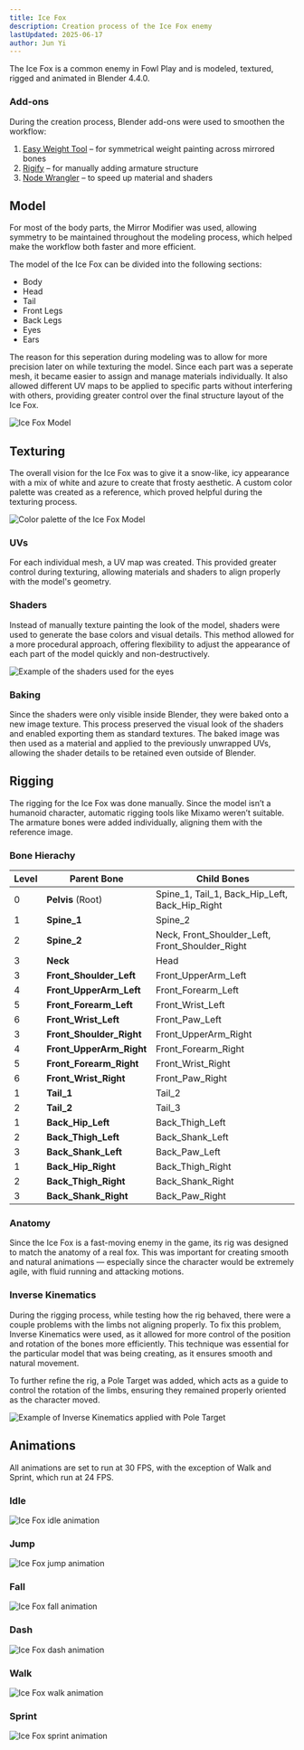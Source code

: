 ```yaml
---
title: Ice Fox
description: Creation process of the Ice Fox enemy
lastUpdated: 2025-06-17
author: Jun Yi
---
```


The Ice Fox is a common enemy in Fowl Play and is modeled, textured, rigged and animated in Blender 4.4.0.

### Add-ons

During the creation process, Blender add-ons were used to smoothen the workflow:

1. [Easy Weight Tool][1] – for symmetrical weight painting across mirrored bones
2. [Rigify][2] – for manually adding armature structure
3. [Node Wrangler][3] – to speed up material and shaders

## Model

For most of the body parts, the Mirror Modifier was used, allowing symmetry to be maintained throughout the modeling process, which helped make the workflow both faster and more efficient.

The model of the Ice Fox can be divided into the following sections:

- Body
- Head
- Tail
- Front Legs
- Back Legs
- Eyes
- Ears

The reason for this seperation during modeling was to allow for more precision later on while texturing the model. Since each part was a seperate mesh, it became easier to assign and manage materials individually. It also allowed different UV maps to be applied to specific parts without interfering with others, providing greater control over the final structure layout of the Ice Fox.

![Ice Fox Model](../../../../../assets/fowl-play/art/3d/ice-fox/model.png)

## Texturing

The overall vision for the Ice Fox was to give it a snow-like, icy appearance with a mix of white and azure to create that frosty aesthetic. A custom color palette was created as a reference, which proved helpful during the texturing process.

![Color palette of the Ice Fox Model](../../../../../assets/fowl-play/art/3d/ice-fox/color_palette.png)

### UVs

For each individual mesh, a UV map was created. This provided greater control during texturing, allowing materials and shaders to align properly with the model's geometry.

### Shaders

Instead of manually texture painting the look of the model, shaders were used to generate the base colors and visual details. This method allowed for a more procedural approach, offering flexibility to adjust the appearance of each part of the model quickly and non-destructively.

![Example of the shaders used for the eyes](../../../../../assets/fowl-play/art/3d/ice-fox/eyes_shaders_example.png)

### Baking

Since the shaders were only visible inside Blender, they were baked onto a new image texture. This process preserved the visual look of the shaders and enabled exporting them as standard textures. The baked image was then used as a material and applied to the previously unwrapped UVs, allowing the shader details to be retained even outside of Blender.

## Rigging

The rigging for the Ice Fox was done manually. Since the model isn’t a humanoid character, automatic rigging tools like Mixamo weren’t suitable. The armature bones were added individually, aligning them with the reference image.

### Bone Hierachy

| Level | Parent Bone              | Child Bones                                     |
| ----- | ------------------------ | ----------------------------------------------- |
| 0     | **Pelvis** (Root)        | Spine_1, Tail_1, Back_Hip_Left, Back_Hip_Right  |
| 1     | **Spine_1**              | Spine_2                                         |
| 2     | **Spine_2**              | Neck, Front_Shoulder_Left, Front_Shoulder_Right |
| 3     | **Neck**                 | Head                                            |
| 3     | **Front_Shoulder_Left**  | Front_UpperArm_Left                             |
| 4     | **Front_UpperArm_Left**  | Front_Forearm_Left                              |
| 5     | **Front_Forearm_Left**   | Front_Wrist_Left                                |
| 6     | **Front_Wrist_Left**     | Front_Paw_Left                                  |
| 3     | **Front_Shoulder_Right** | Front_UpperArm_Right                            |
| 4     | **Front_UpperArm_Right** | Front_Forearm_Right                             |
| 5     | **Front_Forearm_Right**  | Front_Wrist_Right                               |
| 6     | **Front_Wrist_Right**    | Front_Paw_Right                                 |
| 1     | **Tail_1**               | Tail_2                                          |
| 2     | **Tail_2**               | Tail_3                                          |
| 1     | **Back_Hip_Left**        | Back_Thigh_Left                                 |
| 2     | **Back_Thigh_Left**      | Back_Shank_Left                                 |
| 3     | **Back_Shank_Left**      | Back_Paw_Left                                   |
| 1     | **Back_Hip_Right**       | Back_Thigh_Right                                |
| 2     | **Back_Thigh_Right**     | Back_Shank_Right                                |
| 3     | **Back_Shank_Right**     | Back_Paw_Right                                  |

### Anatomy

Since the Ice Fox is a fast-moving enemy in the game, its rig was designed to match the anatomy of a real fox. This was important for creating smooth and natural animations — especially since the character would be extremely agile, with fluid running and attacking motions.

### Inverse Kinematics

During the rigging process, while testing how the rig behaved, there were a couple problems with the limbs not aligning properly. To fix this problem, Inverse Kinematics were used, as it allowed for more control of the position and rotation of the bones more efficiently. This technique was essential for the particular model that was being creating, as it ensures smooth and natural movement.

To further refine the rig, a Pole Target was added, which acts as a guide to control the rotation of the limbs, ensuring they remained properly oriented as the character moved.

![Example of Inverse Kinematics applied with Pole Target](../../../../../assets/fowl-play/art/3d/ice-fox/inverse_kinematics.png)

## Animations

All animations are set to run at 30 FPS, with the exception of Walk and Sprint, which run at 24 FPS.

### Idle

![Ice Fox idle animation](/animations/ice-fox/idle-animation.gif)

### Jump

![Ice Fox jump animation](/animations/ice-fox/jump-animation.gif)

### Fall

![Ice Fox fall animation](/animations/ice-fox/fall-animation.gif)

### Dash

![Ice Fox dash animation](/animations/ice-fox/dash-animation.gif)

### Walk

![Ice Fox walk animation](/animations/ice-fox/walk-animation.gif)

### Sprint

![Ice Fox sprint animation](/animations/ice-fox/sprint-animation.gif)

[1]: https://extensions.blender.org/add-ons/easyweight/
[2]: https://docs.blender.org/manual/en/latest/addons/rigging/rigify/index.html
[3]: https://docs.blender.org/manual/en/latest/addons/node/node_wrangler.html
